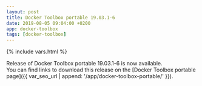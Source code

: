 ```yaml
---
layout: post
title: Docker Toolbox portable 19.03.1-6
date: 2019-08-05 09:04:00 +0200
app: docker-toolbox
tags: [docker-toolbox]
---
```

{% include vars.html %}

Release of Docker Toolbox portable 19.03.1-6 is now available.<br />
You can find links to download this release on the [Docker Toolbox portable page]({{ var_seo_url | append: '/app/docker-toolbox-portable/' }}).
